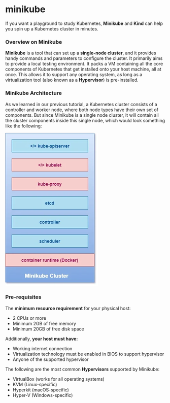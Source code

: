 # minikube

If you want a playground to study Kubernetes, **Minikube** and **Kind** can help you spin up a Kubernetes cluster in minutes.

### Overview on Minikube

**Minikube** is a tool that can set up a **single-node cluster**, and it provides handy commands and parameters to configure the cluster. It primarily aims to provide a local testing environment. It packs a VM containing all the core components of Kubernetes that get installed onto your host machine, all at once. This allows it to support any operating system, as long as a virtualization tool (also known as a **Hypervisor**) is pre-installed.

&#x20;

### Minikube Architecture

As we learned in our previous tutorial, a Kubernetes cluster consists of a controller and worker node, where both node types have their own set of components. But since Minikube is a single node cluster, it will contain all the cluster components inside this single node, which would look something like the following:

![](<../../.gitbook/assets/image (4).png>)

### Pre-requisites

The **minimum resource requirement** for your physical host:

* 2 CPUs or more
* Minimum 2GB of free memory
* Minimum 20GB of free disk space

Additionally, **your host must have:**

* Working internet connection
* Virtualization technology must be enabled in BIOS to support hypervisor
* Anyone of the supported hypervisor

The following are the most common **Hypervisors** supported by Minikube:

* VirtualBox (works for all operating systems)
* KVM (Linux-specific)
* Hyperkit (macOS-specific)
* Hyper-V (Windows-specific)
